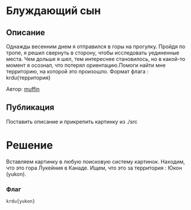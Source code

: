 # Блуждающий сын


## Описание

Однажды весенним днем я отправился в горы на прогулку. Пройдя по тропе, я решил свернуть в сторону, чтобы исследовать уединенные места. Чем дольше я шел, тем интереснее становилось, но в какой-то момент я осознал, что потерял ориентацию.Помоги найти мне территорию, на которой это произошло. Формат флага : krdu{территория}

Автор: [muffin](https://t.me/muffin_O3)

## Публикация

Поставить описание и прикрепить картинку из ./src

# Решение

Вставляем картинку в любую поисковую систему картинок. Находим, что это гора Лукейния в Канаде. Ищем, что это за территория : Юкон (yukon). 


### Флаг

```
krdu{yukon}
```
